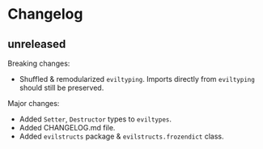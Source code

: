 # Changelog

## unreleased

Breaking changes:

- Shuffled & remodularized `eviltyping`. Imports directly from `eviltyping`
  should still be preserved.

Major changes:

- Added `Setter`, `Destructor` types to `eviltypes`.
- Added CHANGELOG.md file.
- Added `evilstructs` package & `evilstructs.frozendict` class.
